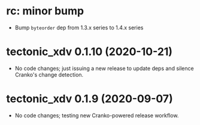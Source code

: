 # rc: minor bump

- Bump `byteorder` dep from 1.3.x series to 1.4.x series

# tectonic_xdv 0.1.10 (2020-10-21)

- No code changes; just issuing a new release to update deps and silence
  Cranko's change detection.

# tectonic_xdv 0.1.9 (2020-09-07)

- No code changes; testing new Cranko-powered release workflow.

